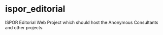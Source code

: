 # ispor_editorial
ISPOR Editorial Web Project which should host the Anonymous Consultants and other projects
